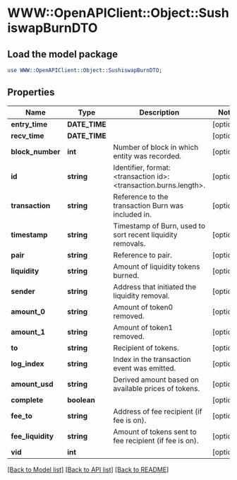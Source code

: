 # WWW::OpenAPIClient::Object::SushiswapBurnDTO

## Load the model package
```perl
use WWW::OpenAPIClient::Object::SushiswapBurnDTO;
```

## Properties
Name | Type | Description | Notes
------------ | ------------- | ------------- | -------------
**entry_time** | **DATE_TIME** |  | [optional] 
**recv_time** | **DATE_TIME** |  | [optional] 
**block_number** | **int** | Number of block in which entity was recorded. | [optional] 
**id** | **string** | Identifier, format: &lt;transaction id&gt;:&lt;transaction.burns.length&gt;. | [optional] 
**transaction** | **string** | Reference to the transaction Burn was included in. | [optional] 
**timestamp** | **string** | Timestamp of Burn, used to sort recent liquidity removals. | [optional] 
**pair** | **string** | Reference to pair. | [optional] 
**liquidity** | **string** | Amount of liquidity tokens burned. | [optional] 
**sender** | **string** | Address that initiated the liquidity removal. | [optional] 
**amount_0** | **string** | Amount of token0 removed. | [optional] 
**amount_1** | **string** | Amount of token1 removed. | [optional] 
**to** | **string** | Recipient of tokens. | [optional] 
**log_index** | **string** | Index in the transaction event was emitted. | [optional] 
**amount_usd** | **string** | Derived amount based on available prices of tokens. | [optional] 
**complete** | **boolean** |  | [optional] 
**fee_to** | **string** | Address of fee recipient (if fee is on). | [optional] 
**fee_liquidity** | **string** | Amount of tokens sent to fee recipient (if fee is on). | [optional] 
**vid** | **int** |  | [optional] 

[[Back to Model list]](../README.md#documentation-for-models) [[Back to API list]](../README.md#documentation-for-api-endpoints) [[Back to README]](../README.md)


